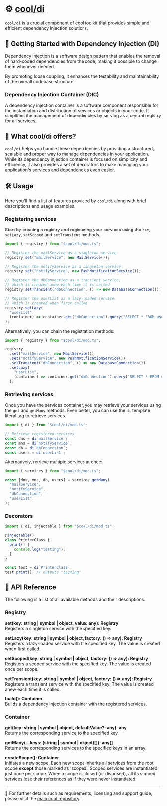 # ⚙️ [cool/di](./)

`cool/di` is a crucial component of cool toolkit that provides simple and
efficient dependency injection solutions.

## 🚀 Getting Started with Dependency Injection (DI)

Dependency injection is a software design pattern that enables the removal of
hard-coded dependencies from the code, making it possible to change them
whenever needed.

By promoting loose coupling, it enhances the testability and maintainability of
the overall codebase structure.

### Dependency Injection Container (DIC)

A dependency injection container is a software component responsible for the
instantiation and distribution of services or objects in your code. It
simplifies the management of dependencies by serving as a central registry for
all services.

## 🤔 What cool/di offers?

`cool/di` helps you handle these dependencies by providing a structured,
scalable and proper way to manage dependencies in your application. While its
dependency injection container is focused on simplicity and efficiency, it also
provides a set of decorators to make managing your application's services and
dependencies even easier.

## 🛠 Usage

Here you'll find a list of features provided by `cool/di` along with brief
descriptions and usage examples.

### Registering services

Start by creating a registry and registering your services using the `set`,
`setLazy`, `setScoped` and `setTransient` methods.

```ts
import { registry } from "$cool/di/mod.ts";

// Register the mailService as a singleton service
registry.set("mailService", new MailService());

// Register the notifyService as a singleton service
registry.set("notifyService", new PushNotificationService());

// Register the dbConnection as a transient service,
// which is created anew each time it is called
registry.setTransient("dbConnection", () => new DatabaseConnection());

// Register the userList as a lazy-loaded service,
// which is created when first called
registry.setLazy(
  "userList",
  (container) => container.get("dbConnection").query("SELECT * FROM users"),
);
```

Alternatively, you can chain the registration methods:

```ts
import { registry } from "$cool/di/mod.ts";

registry
  .set("mailService", new MailService())
  .set("notifyService", new PushNotificationService())
  .setTransient("dbConnection", () => new DatabaseConnection())
  .setLazy(
    "userList",
    (container) => container.get("dbConnection").query("SELECT * FROM users"),
  );
```

### Retrieving services

Once you have the services container, you may retrieve your services using the
`get` and `getMany` methods. Even better, you can use the `di` template literal
tag to retrieve services.

```ts
import { di } from "$cool/di/mod.ts";

// Retrieve registered services
const dns = di`mailService`;
const mns = di`notifyService`;
const db = di`dbConnection`;
const users = di`userList`;
```

Alternatively, retrieve multiple services at once:

```ts
import { services } from "$cool/di/mod.ts";

const [dns, mns, db, users] = services.getMany(
  "mailService",
  "notifyService",
  "dbConnection",
  "userList",
);
```

### Decorators

```ts
import { di, injectable } from "$cool/di/mod.ts";

@injectable()
class PrinterClass {
  print() {
    console.log("testing");
  }
}

const test = di`PrinterClass`;
test.print(); // outputs "testing"
```

## 📕 API Reference

The following is a list of all available methods and their descriptions.

### Registry

**set(key: string | symbol | object, value: any): Registry**\
Registers a singleton service with the specified key.

**setLazy(key: string | symbol | object, factory: () => any): Registry**\
Registers a lazy-loaded service with the specified key. The value is created
when first called.

**setScoped(key: string | symbol | object, factory: () => any): Registry**\
Registers a scoped service with the specified key. The value is created once per
scope.

**setTransient(key: string | symbol | object, factory: () => any): Registry**\
Registers a transient service with the specified key. The value is created anew
each time it is called.

**build(): Container**\
Builds a dependency injection container with the registered services.

### Container

**get(key: string | symbol | object, defaultValue?: any): any**\
Returns the corresponding service to the specified key.

**getMany(...keys: (string | symbol | object)[]): any[]**\
Returns the corresponding services to the specified keys in an array.

**createScope(): Container**\
Initiates a new scope. Each new scope inherits all services from the root scope
**except** those marked as 'scoped'. Scoped services are instantiated just once
per scope. When a scope is closed (or disposed), all its scoped services lose
their references as if they were never instantiated.

---

🔗 For further details such as requirements, licensing and support guide, please
visit the [main cool repository](https://github.com/eser/cool).
